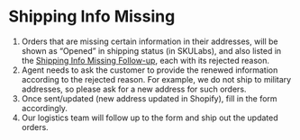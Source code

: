 # Shipping Info Missing
1. Orders that are missing certain information in their addresses, will be shown as “Opened” in shipping status (in SKULabs), and also listed in the [Shipping Info Missing Follow-up](https://docs.google.com/spreadsheets/d/1JGEB4lF3NW7xdm78EnAu3EREmbbfI07jiRqdN3u9QWw/edit?usp=sharing), each with its rejected reason.  
2. Agent needs to ask the customer to provide the renewed information according to the rejected reason. For example, we do not ship to military addresses, so please ask for a new address for such orders.  
3. Once sent/updated (new address updated in Shopify), fill in the form accordingly.  
4. Our logistics team will follow up to the form and ship out the updated orders.